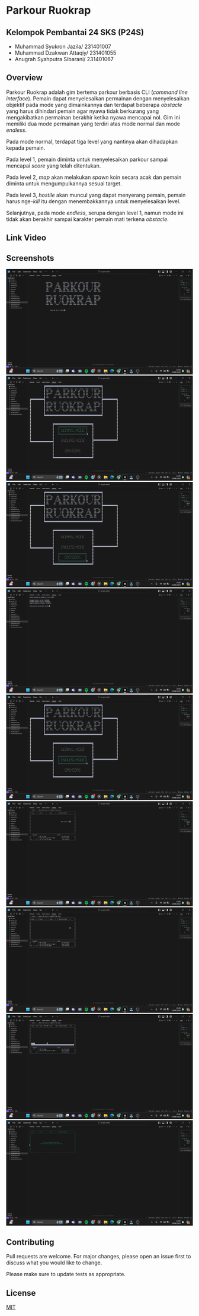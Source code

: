 # Parkour Ruokrap


## Kelompok Pembantai 24 SKS (P24S)
- Muhammad Syukron Jazila/ 231401007
- Muhammad Dzakwan Attaqiy/ 231401055
- Anugrah Syahputra Sibarani/ 231401067

## Overview
Parkour Ruokrap adalah gim bertema parkour berbasis CLI (_command line interface_). Pemain dapat menyelesaikan permainan dengan menyelesaikan objektif pada mode yang dimainkannya dan terdapat beberapa _obstacle_ yang harus dihindari pemain agar nyawa tidak berkurang yang mengakibatkan permainan berakhir ketika nyawa mencapai nol. Gim ini memiliki dua mode permainan yang terdiri atas mode normal dan mode _endless_.

Pada mode normal, terdapat tiga level yang nantinya akan dihadapkan kepada pemain. 

Pada level 1, pemain diminta untuk menyelesaikan parkour sampai mencapai _score_ yang telah ditentukan.

Pada level 2, _map_ akan melakukan _spawn_ koin secara acak dan pemain diminta untuk mengumpulkannya sesuai target.

Pada level 3, _hostile_ akan muncul yang dapat menyerang pemain, pemain harus nge-_kill_ itu dengan menembakkannya untuk menyelesaikan level.

Selanjutnya, pada mode _endless_, serupa dengan level 1, namun mode ini tidak akan berakhir sampai karakter pemain mati terkena _obstacle_.

## Link Video



## Screenshots
![text](screenshot/1.png)
![text](screenshot/2.png)
![text](screenshot/3.png)
![text](screenshot/4.png)
![text](screenshot/5.png)
![text](screenshot/6.png)
![text](screenshot/7.png)
![text](screenshot/8.png)
![text](screenshot/9.png)

## Contributing

Pull requests are welcome. For major changes, please open an issue first
to discuss what you would like to change.

Please make sure to update tests as appropriate.

## License

[MIT](https://github.com/syukronJazila/parkour-ruokrap/blob/main/LICENSE)
